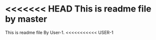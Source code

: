 <<<<<<< HEAD
This is readme file by master
=======
This is readme file By User-1.
<<<<<<<<<<< USER-1
